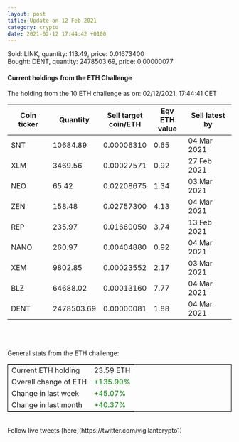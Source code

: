 ```yaml
---
layout: post
title: Update on 12 Feb 2021
category: crypto
date: 2021-02-12 17:44:42 +0100
---
```

<!-- Global site tag (gtag.js) - Google Analytics -->
<script async src="https://www.googletagmanager.com/gtag/js?id=UA-103831149-5"></script>
<script>
  window.dataLayer = window.dataLayer || [];
  function gtag(){dataLayer.push(arguments);}
  gtag('js', new Date());

  gtag('config', 'UA-103831149-5');
</script>
Sold: LINK, quantity:       113.49, price:   0.01673400<br>Bought: DENT, quantity:   2478503.69, price:   0.00000077<br>

#### Current holdings from the ETH Challenge

The holding from the 10 ETH challenge as on: 02/12/2021, 17:44:41 CET

|Coin ticker|Quantity|Sell target<br>coin/ETH|Eqv ETH<br>value|Sell latest by|
|-----------|--------|-----------|-----------|--------------|
SNT|10684.89|  0.00006310|0.65|04 Mar 2021|
XLM|3469.56|  0.00027571|0.92|27 Feb 2021|
NEO|65.42|  0.02208675|1.34|03 Mar 2021|
ZEN|158.48|  0.02757300|4.13|04 Mar 2021|
REP|235.97|  0.01660050|3.74|13 Feb 2021|
NANO|260.97|  0.00404880|0.92|04 Mar 2021|
XEM|9802.85|  0.00023552|2.17|03 Mar 2021|
BLZ|64688.02|  0.00013160|7.77|04 Mar 2021|
DENT|2478503.69|  0.00000081|1.88|04 Mar 2021|

<br>
<br>
<br>
General stats from the ETH challenge:

<table style="border:1px solid black;margin-left:auto;margin-right:auto;">
	<tbody>
	<tr>
		<td>Current ETH holding</td>
		<td>     23.59 ETH</td>
	</tr>
	<tr>
		<td>Overall change of ETH</td>
		<td><font color="green">+135.90%</font></td>
	</tr>
	<tr>
		<td>Change in last week</td>
		<td><font color="green">+45.07%</font></td>
	</tr>
	<tr>
		<td>Change in last month</td>
		<td><font color="green">+40.37%</font></td>
	</tr>
	</tbody>
</table>

<br>
Follow live tweets [here](https://twitter.com/vigilantcrypto1)
<br>
<br>